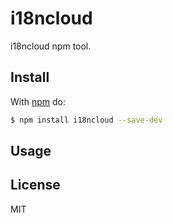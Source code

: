 # i18ncloud

i18ncloud npm tool.

## Install

With [npm](http://npmjs.org) do:

```bash
$ npm install i18ncloud --save-dev
```

## Usage


## License

MIT
